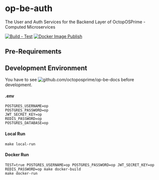 # op-be-auth
The User and Auth Services for the Backend Layer of OctopOSPrime - Computed Microservices

[![Build - Test](https://github.com/octoposprime/op-be-auth/actions/workflows/ci.yml/badge.svg)](https://github.com/octoposprime/op-be-auth/actions/workflows/ci.yml)
[![Docker Image Publish](https://github.com/octoposprime/op-be-auth/actions/workflows/cd.yml/badge.svg)](https://github.com/octoposprime/op-be-auth/actions/workflows/cd.yml)

## Pre-Requirements

## Development Environment
You have to see ![github.com/octoposprime/op-be-docs](https://github.com/octoposprime/op-be-docs) before development.

#### .env
```
POSTGRES_USERNAME=op
POSTGRES_PASSWORD=op
JWT_SECRET_KEY=op
REDIS_PASSWORD=op
POSTGRES_DATABASE=op
```

#### Local Run
```
make local-run
```

#### Docker Run
```
TEST=true POSTGRES_USERNAME=op POSTGRES_PASSWORD=op JWT_SECRET_KEY=op REDIS_PASSWORD=op make docker-build
make docker-run 
```
